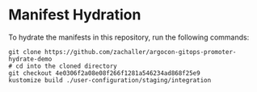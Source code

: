 # Manifest Hydration

To hydrate the manifests in this repository, run the following commands:

```shell
git clone https://github.com/zachaller/argocon-gitops-promoter-hydrate-demo
# cd into the cloned directory
git checkout 4e0306f2a08e08f266f1281a546234ad868f25e9
kustomize build ./user-configuration/staging/integration
```
